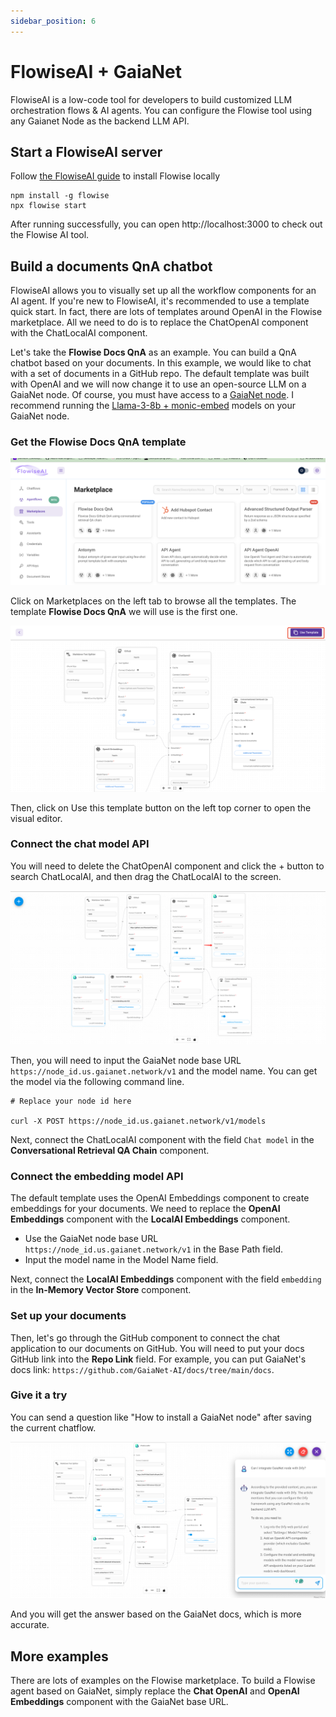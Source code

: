 ```yaml
---
sidebar_position: 6
---
```


# FlowiseAI + GaiaNet

FlowiseAI is a low-code tool for developers to build customized LLM orchestration flows & AI agents. You can configure the Flowise tool using any Gaianet Node as the backend LLM API.

## Start a FlowiseAI server

Follow [the FlowiseAI guide](https://docs.flowiseai.com/getting-started) to install Flowise locally

```
npm install -g flowise
npx flowise start
```

After running successfully, you can open http://localhost:3000 to check out the Flowise AI tool.

## Build a documents QnA chatbot

FlowiseAI allows you to visually set up all the workflow components for an AI agent. If you're new to FlowiseAI, it's recommended to use a template quick start. In fact, there are lots of templates around OpenAI in the Flowise marketplace. All we need to do is to replace the ChatOpenAI component with the ChatLocalAI component.

Let's take the **Flowise Docs QnA** as an example. You can build a QnA chatbot based on your documents. In this example, we would like to chat with a set of documents in a GitHub repo. The default template was built with OpenAI and we will now change it to use an open-source LLM on a GaiaNet node. Of course, you must have access to a 
[GaiaNet node](https://github.com/GaiaNet-AI/gaianet-node/blob/main/README.md). I recommend running the 
[Llama-3-8b + monic-embed](https://github.com/GaiaNet-AI/node-configs/tree/main/llama-3-8b-instruct) models on your GaiaNet node.

### Get the **Flowise Docs QnA** template

![](flowise-01.png)

Click on Marketplaces on the left tab to browse all the templates. The template **Flowise Docs QnA** we will use is the first one.

![](flowise-02.png)

Then, click on Use this template button on the left top corner to open the visual editor.

### Connect the chat model API

You will need to delete the ChatOpenAI component and click the + button to search ChatLocalAI, and then drag the ChatLocalAI to the screen.

![](flowise-03.png)

Then, you will need to input the GaiaNet node base URL `https://node_id.us.gaianet.network/v1` and the model name. You can get the model via the following command line.

```
# Replace your node id here

curl -X POST https://node_id.us.gaianet.network/v1/models
```

Next, connect the ChatLocalAI component with the field `Chat model` in the **Conversational Retrieval QA Chain** component.

### Connect the embedding model API

The default template uses the OpenAI Embeddings component to create embeddings for your documents. We need to replace the **OpenAI Embeddings** component with the **LocalAI Embeddings** component.

* Use the GaiaNet node base URL `https://node_id.us.gaianet.network/v1` in the Base Path field.
* Input the model name in the Model Name field.

Next, connect the **LocalAI Embeddings** component with the field `embedding` in the **In-Memory Vector Store** component.

### Set up your documents

Then, let's go through the GitHub component to connect the chat application to our documents on GitHub. You will need to put your docs GitHub link into the **Repo Link** field. For example, you can put GaiaNet's docs link: `https://github.com/GaiaNet-AI/docs/tree/main/docs`.

### Give it a try

You can send a question like "How to install a GaiaNet node" after saving the current chatflow. 

![](flowise-04.png)

And you will get the answer based on the GaiaNet docs, which is more accurate.

## More examples

There are lots of examples on the Flowise marketplace. To build a Flowise agent based on GaiaNet, simply replace the **Chat OpenAI** and **OpenAI Embeddings** component with the GaiaNet base URL.
